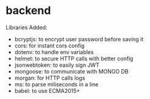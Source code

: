 # backend

Libraries Added:

- bcryptjs: to encrypt user password before saving it
- cors: for instant cors config
- dotenv: to handle env variables
- helmet: to secure HTTP calls with better config
- jsonwebtoken: to easily sign JWT
- mongoose: to communicate with MONGO DB
- morgan: for HTTP calls logs
- ms: to parse miliseconds in a line
- babel: to use ECMA2015+